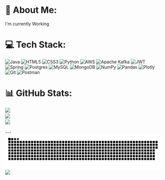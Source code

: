 # 💫 About Me:
I'm currently Working


# 💻 Tech Stack:
![Java](https://img.shields.io/badge/java-%23ED8B00.svg?style=for-the-badge&logo=openjdk&logoColor=white) ![HTML5](https://img.shields.io/badge/html5-%23E34F26.svg?style=for-the-badge&logo=html5&logoColor=white) ![CSS3](https://img.shields.io/badge/css3-%231572B6.svg?style=for-the-badge&logo=css3&logoColor=white) ![Python](https://img.shields.io/badge/python-3670A0?style=for-the-badge&logo=python&logoColor=ffdd54) ![AWS](https://img.shields.io/badge/AWS-%23FF9900.svg?style=for-the-badge&logo=amazon-aws&logoColor=white) ![Apache Kafka](https://img.shields.io/badge/Apache%20Kafka-000?style=for-the-badge&logo=apachekafka) ![JWT](https://img.shields.io/badge/JWT-black?style=for-the-badge&logo=JSON%20web%20tokens) ![Spring](https://img.shields.io/badge/spring-%236DB33F.svg?style=for-the-badge&logo=spring&logoColor=white) ![Postgres](https://img.shields.io/badge/postgres-%23316192.svg?style=for-the-badge&logo=postgresql&logoColor=white) ![MySQL](https://img.shields.io/badge/mysql-4479A1.svg?style=for-the-badge&logo=mysql&logoColor=white) ![MongoDB](https://img.shields.io/badge/MongoDB-%234ea94b.svg?style=for-the-badge&logo=mongodb&logoColor=white) ![NumPy](https://img.shields.io/badge/numpy-%23013243.svg?style=for-the-badge&logo=numpy&logoColor=white) ![Pandas](https://img.shields.io/badge/pandas-%23150458.svg?style=for-the-badge&logo=pandas&logoColor=white) ![Plotly](https://img.shields.io/badge/Plotly-%233F4F75.svg?style=for-the-badge&logo=plotly&logoColor=white) ![Git](https://img.shields.io/badge/git-%23F05033.svg?style=for-the-badge&logo=git&logoColor=white) ![Postman](https://img.shields.io/badge/Postman-FF6C37?style=for-the-badge&logo=postman&logoColor=white)
# 📊 GitHub Stats:
![](https://github-readme-stats.vercel.app/api?username=Nihil-S-S&theme=dark&hide_border=false&include_all_commits=false&count_private=false)<br/>
![](https://github-readme-streak-stats.herokuapp.com/?user=Nihil-S-S&theme=dark&hide_border=false)<br/>
![](https://github-readme-stats.vercel.app/api/top-langs/?username=Nihil-S-S&theme=dark&hide_border=false&include_all_commits=false&count_private=false&layout=compact)

---<picture>
  <source media="(prefers-color-scheme: dark)" srcset="https://raw.githubusercontent.com/Nihil-S-S/Nihil-S-S/output/github-snake-dark.svg" />
  <source media="(prefers-color-scheme: light)" srcset="https://raw.githubusercontent.com/Nihil-S-S/Nihil-S-S/output/github-snake.svg" />
  <img alt="github-snake" src="https://raw.githubusercontent.com/Nihil-S-S/Nihil-S-S/output/github-snake.svg" />
</picture>
[![](https://visitcount.itsvg.in/api?id=Nihil-S-S&icon=0&color=0)](https://visitcount.itsvg.in)

<!-- Proudly created with GPRM ( https://gprm.itsvg.in ) -->
